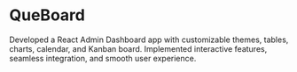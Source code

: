 # QueBoard

Developed a React Admin Dashboard app with customizable themes, tables, charts, calendar, and Kanban board. Implemented interactive features, seamless integration, and smooth user experience.

